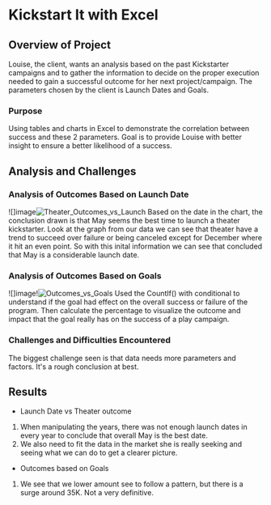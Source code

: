 
# Kickstart It with Excel

## Overview of Project
Louise, the client, wants an analysis based on the past Kickstarter campaigns and to gather the information to decide on the proper execution needed to gain a successful outcome for her next project/campaign. The parameters chosen by the client is Launch Dates and Goals.
 
### Purpose
Using tables and charts in Excel to demonstrate the correlation between success and these 2 parameters. Goal is to provide Louise with better insight to ensure a better likelihood of a success. 

## Analysis and Challenges

### Analysis of Outcomes Based on Launch Date
![]image![Theater_Outcomes_vs_Launch](https://user-images.githubusercontent.com/93056479/139631827-0d1b2c83-43dd-4fdd-8607-6b2bef38dddb.png)
Based on the date in the chart, the conclusion drawn is that May seems the best time to launch a theater kickstarter.  Look at the graph from our data we can see that theater have a trend to succeed over failure or being canceled except for December where it hit an even point. So with this inital information we can see that concluded that May is a considerable launch date. 

### Analysis of Outcomes Based on Goals
![]image!![Outcomes_vs_Goals](https://user-images.githubusercontent.com/93056479/139632796-4261fead-60b1-4f19-a88f-ad011ffbaf54.png)
Used the CountIf() with conditional to understand if the goal had effect on the overall success or failure of the program. Then calculate the percentage to visualize the outcome and impact that the goal really has on the success of a play campaign. 

### Challenges and Difficulties Encountered
The biggest challenge seen is that data needs more parameters and factors. It's a rough conclusion at best. 

## Results

- Launch Date vs Theater outcome 
1. When manipulating the years, there was not enough launch dates in every year to conclude that overall May is the best date.
2. We also need to fit the data in the market she is really seeking and seeing what we can do to get a clearer picture.

- Outcomes based on Goals
1. We see that we lower amount see to follow a pattern, but there is a surge around 35K. Not a very definitive.


